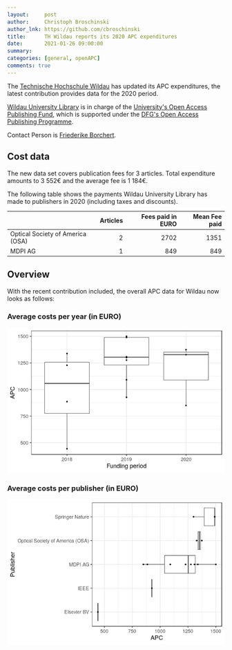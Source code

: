 ```yaml
---
layout:     post
author:     Christoph Broschinski
author_lnk: https://github.com/cbroschinski
title:      TH Wildau reports its 2020 APC expenditures
date:       2021-01-26 09:00:00
summary:    
categories: [general, openAPC]
comments: true
---
```





The [Technische Hochschule Wildau](https://www.th-wildau.de/) has updated its APC expenditures, the latest contribution provides data for the 2020 period.

[Wildau University Library](https://en.th-wildau.de/university/central-facilities/university-library/) is in charge of the [University's Open Access Publishing Fund](https://www.th-wildau.de/hochschule/zentrale-einrichtungen/hochschulbibliothek/open-access-und-publikationsdienste/publikationsfonds/), which is supported under the [DFG's Open Access Publishing Programme](https://www.dfg.de/en/research_funding/programmes/infrastructure/lis/open_access/infrastructure_funding/index.html#4).

Contact Person is [Friederike Borchert](mailto:fborchert@th-wildau.de).

## Cost data



The new data set covers publication fees for 3 articles. Total expenditure amounts to 3 552€ and the average fee is 1 184€.

The following table shows the payments Wildau University Library has made to publishers in 2020 (including taxes and discounts).


|                                 | Articles| Fees paid in EURO| Mean Fee paid|
|:--------------------------------|--------:|-----------------:|-------------:|
|Optical Society of America (OSA) |        2|              2702|          1351|
|MDPI AG                          |        1|               849|           849|

## Overview

With the recent contribution included, the overall APC data for Wildau now looks as follows:

###  Average costs per year (in EURO)

![plot of chunk box_wildau_2021_01_26_year_full](/figure/box_wildau_2021_01_26_year_full-1.png)


###  Average costs per publisher (in EURO)

![plot of chunk box_wildau_2021_01_26_publisher_full](/figure/box_wildau_2021_01_26_publisher_full-1.png)
